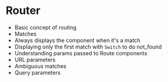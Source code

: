 # Router

- Basic concept of routing
- Matches
- Always displays the component when it's a match
- Displaying only the first match with `Switch` to do not_found
- Understanding params passed to Route components
- URL parameters
- Ambiguous matches
- Query parameters
